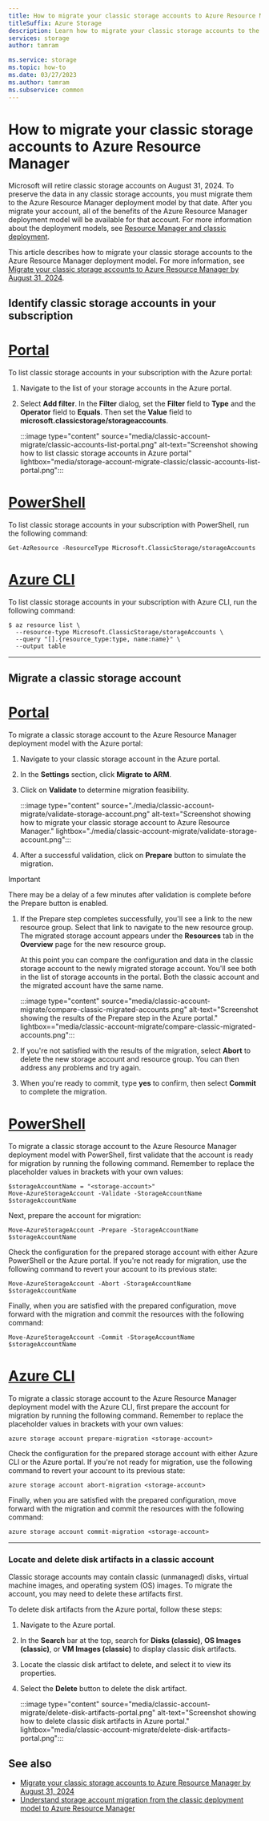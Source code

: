 ```yaml
---
title: How to migrate your classic storage accounts to Azure Resource Manager
titleSuffix: Azure Storage
description: Learn how to migrate your classic storage accounts to the Azure Resource Manager deployment model. All classic accounts must be migrated by August 31, 2024.
services: storage
author: tamram

ms.service: storage
ms.topic: how-to
ms.date: 03/27/2023
ms.author: tamram
ms.subservice: common
---
```


# How to migrate your classic storage accounts to Azure Resource Manager

Microsoft will retire classic storage accounts on August 31, 2024. To preserve the data in any classic storage accounts, you must migrate them to the Azure Resource Manager deployment model by that date. After you migrate your account, all of the benefits of the Azure Resource Manager deployment model will be available for that account. For more information about the deployment models, see [Resource Manager and classic deployment](../../azure-resource-manager/management/deployment-models.md).

This article describes how to migrate your classic storage accounts to the Azure Resource Manager deployment model. For more information, see [Migrate your classic storage accounts to Azure Resource Manager by August 31, 2024](classic-account-migration-overview.md).

## Identify classic storage accounts in your subscription

# [Portal](#tab/azure-portal)

To list classic storage accounts in your subscription with the Azure portal:

1. Navigate to the list of your storage accounts in the Azure portal.
1. Select **Add filter**. In the **Filter** dialog, set the **Filter** field to **Type** and the **Operator** field to **Equals**. Then set the **Value** field to **microsoft.classicstorage/storageaccounts**.

    :::image type="content" source="media/classic-account-migrate/classic-accounts-list-portal.png" alt-text="Screenshot showing how to list classic storage accounts in Azure portal" lightbox="media/storage-account-migrate-classic/classic-accounts-list-portal.png":::

# [PowerShell](#tab/azure-powershell)

To list classic storage accounts in your subscription with PowerShell, run the following command:

```azurepowershell
Get-AzResource -ResourceType Microsoft.ClassicStorage/storageAccounts
```

# [Azure CLI](#tab/azure-cli)

To list classic storage accounts in your subscription with Azure CLI, run the following command:

```azurecli
$ az resource list \
  --resource-type Microsoft.ClassicStorage/storageAccounts \
  --query "[].{resource_type:type, name:name}" \
  --output table 
```

---

## Migrate a classic storage account

# [Portal](#tab/azure-portal)

To migrate a classic storage account to the Azure Resource Manager deployment model with the Azure portal:

1. Navigate to your classic storage account in the Azure portal.
1. In the **Settings** section, click **Migrate to ARM**.
1. Click on **Validate** to determine migration feasibility.

   :::image type="content" source="./media/classic-account-migrate/validate-storage-account.png" alt-text="Screenshot showing how to migrate your classic storage account to Azure Resource Manager." lightbox="./media/classic-account-migrate/validate-storage-account.png":::

1. After a successful validation, click on **Prepare** button to simulate the migration.

  > [!IMPORTANT]
  > There may be a delay of a few minutes after validation is complete before the Prepare button is enabled.

1. If the Prepare step completes successfully, you'll see a link to the new resource group. Select that link to navigate to the new resource group. The migrated storage account appears under the **Resources** tab in the **Overview** page for the new resource group.

    At this point you can compare the configuration and data in the classic storage account to the newly migrated storage account. You'll see both in the list of storage accounts in the portal. Both the classic account and the migrated account have the same name.

    :::image type="content" source="media/classic-account-migrate/compare-classic-migrated-accounts.png" alt-text="Screenshot showing the results of the Prepare step in the Azure portal." lightbox=="media/classic-account-migrate/compare-classic-migrated-accounts.png":::

1. If you're not satisfied with the results of the migration, select **Abort** to delete the new storage account and resource group. You can then address any problems and try again.
1. When you're ready to commit, type **yes** to confirm, then select **Commit** to complete the migration.

# [PowerShell](#tab/azure-powershell)

To migrate a classic storage account to the Azure Resource Manager deployment model with PowerShell, first validate that the account is ready for migration by running the following command. Remember to replace the placeholder values in brackets with your own values:

```azurepowershell
$storageAccountName = "<storage-account>"
Move-AzureStorageAccount -Validate -StorageAccountName $storageAccountName
```

Next, prepare the account for migration:

```azurepowershell
Move-AzureStorageAccount -Prepare -StorageAccountName $storageAccountName
```

Check the configuration for the prepared storage account with either Azure PowerShell or the Azure portal. If you're not ready for migration, use the following command to revert your account to its previous state:

```azurepowershell
Move-AzureStorageAccount -Abort -StorageAccountName $storageAccountName
```

Finally, when you are satisfied with the prepared configuration, move forward with the migration and commit the resources with the following command:

```azurepowershell
Move-AzureStorageAccount -Commit -StorageAccountName $storageAccountName
```

# [Azure CLI](#tab/azure-cli)

To migrate a classic storage account to the Azure Resource Manager deployment model with the Azure CLI, first prepare the account for migration by running the following command. Remember to replace the placeholder values in brackets with your own values:

```azurecli
azure storage account prepare-migration <storage-account>
```

Check the configuration for the prepared storage account with either Azure CLI or the Azure portal. If you're not ready for migration, use the following command to revert your account to its previous state:

```azurecli
azure storage account abort-migration <storage-account>
```

Finally, when you are satisfied with the prepared configuration, move forward with the migration and commit the resources with the following command:

```azurecli
azure storage account commit-migration <storage-account>
```

---

### Locate and delete disk artifacts in a classic account

Classic storage accounts may contain classic (unmanaged) disks, virtual machine images, and operating system (OS) images. To migrate the account, you may need to delete these artifacts first.

To delete disk artifacts from the Azure portal, follow these steps:

1. Navigate to the Azure portal.
1. In the **Search** bar at the top, search for **Disks (classic)**, **OS Images (classic)**, or **VM Images (classic)** to display classic disk artifacts.
1. Locate the classic disk artifact to delete, and select it to view its properties.
1. Select the **Delete** button to delete the disk artifact.

    :::image type="content" source="media/classic-account-migrate/delete-disk-artifacts-portal.png" alt-text="Screenshot showing how to delete classic disk artifacts in Azure portal." lightbox="media/classic-account-migrate/delete-disk-artifacts-portal.png":::

## See also

- [Migrate your classic storage accounts to Azure Resource Manager by August 31, 2024](classic-account-migration-overview.md)
- [Understand storage account migration from the classic deployment model to Azure Resource Manager](classic-account-migration-process.md)
